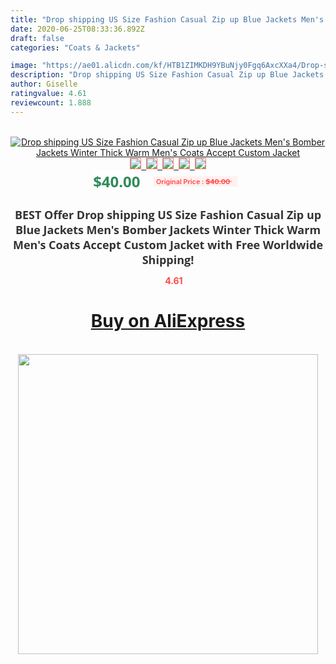 ```yaml
---
title: "Drop shipping US Size Fashion Casual Zip up Blue Jackets Men's Bomber Jackets Winter Thick Warm Men's Coats Accept Custom Jacket"
date: 2020-06-25T08:33:36.892Z
draft: false
categories: "Coats & Jackets"

image: "https://ae01.alicdn.com/kf/HTB1ZIMKDH9YBuNjy0Fgq6AxcXXa4/Drop-shipping-US-Size-Fashion-Casual-Zip-up-Blue-Jackets-Men-s-Bomber-Jackets-Winter-Thick.jpg"
description: "Drop shipping US Size Fashion Casual Zip up Blue Jackets Men's Bomber Jackets Winter Thick Warm Men's Coats Accept Custom Jacket"
author: Giselle
ratingvalue: 4.61
reviewcount: 1.888
---
```

<br>
<div style="text-align: center;">
<a href="https://s.click.aliexpress.com/e/_Aoh2ud" target="_blank" rel="nofollow noopener noreferrer"><img alt="Drop shipping US Size Fashion Casual Zip up Blue Jackets Men's Bomber Jackets Winter Thick Warm Men's Coats Accept Custom Jacket" class="magnifier-image" src="https://ae01.alicdn.com/kf/HTB1ZIMKDH9YBuNjy0Fgq6AxcXXa4/Drop-shipping-US-Size-Fashion-Casual-Zip-up-Blue-Jackets-Men-s-Bomber-Jackets-Winter-Thick.jpg_640x640.jpg">
<br>
<img style="border:1px solid salmon" src="https://ae01.alicdn.com/kf/HTB1ZIMKDH9YBuNjy0Fgq6AxcXXa4/Drop-shipping-US-Size-Fashion-Casual-Zip-up-Blue-Jackets-Men-s-Bomber-Jackets-Winter-Thick.jpg_120x120.jpg">&nbsp;&nbsp;<img style="border:1px solid salmon" src="https://ae01.alicdn.com/kf/HTB1BBC5DQKWBuNjy1zjq6AOypXau/Drop-shipping-US-Size-Fashion-Casual-Zip-up-Blue-Jackets-Men-s-Bomber-Jackets-Winter-Thick.jpg_120x120.jpg">&nbsp;&nbsp;<img style="border:1px solid salmon" src="_120x120.jpg">&nbsp;&nbsp;<img style="border:1px solid salmon" src="_120x120.jpg">&nbsp;&nbsp;<img style="border:1px solid salmon" src="https://ae01.alicdn.com/kf/HTB12oF9kUOWBKNjSZKzq6xfWFXaB/Drop-shipping-US-Size-Fashion-Casual-Zip-up-Blue-Jackets-Men-s-Bomber-Jackets-Winter-Thick.jpg_120x120.jpg"></a></div><br0>
<div style="text-align: center;"><span style="background-color: white; border: 0px; box-sizing: border-box; color: seagreen; display: inline-block; font-family: &quot;open sans&quot; , &quot;arial&quot; , &quot;helvetica&quot; , sans-serif , &quot;heiti&quot;; font-size: 24px; font-stretch: inherit; font-weight: 700; line-height: inherit; margin: 0px 10px 0px 0px; padding: 0px; vertical-align: middle;">$40.00 </span>
<span style="background: rgb(255 , 241 , 241); border-radius: 3px; border: 0px; box-sizing: border-box; color: #ff4747; display: inline-block; font-family: inherit; font-size: 12px; font-stretch: inherit; font-style: inherit; font-variant: inherit; font-weight: 600; line-height: inherit; margin: 0px; padding: 2px 5px; transform: scale(0.9); vertical-align: middle;">Original Price : <b style="text-decoration: line-through;">$40.00 </b> &nbsp;&nbsp;</span></div>
<h1 style="color: #333333; display: inline-block; font-family: &quot;open sans&quot; , &quot;arial&quot; , &quot;helvetica&quot; , sans-serif , &quot;heiti&quot;; font-size: 18px; font-stretch: inherit; font-weight: 700; text-align: center;">BEST Offer Drop shipping US Size Fashion Casual Zip up Blue Jackets Men's Bomber Jackets Winter Thick Warm Men's Coats Accept Custom Jacket with Free Worldwide Shipping!</h1>
<div style="color: #ff4747; text-align: center;">
<img src="https://4.bp.blogspot.com/-M0ZcTcb-5uY/XleCXlxnR4I/AAAAAAAAAEc/OrjgMkXV1oMQFaCRZj5HQwOCBcu3w1FegCPcBGAYYCw/s1600/star.png" style="height: 15px;">&nbsp;<b>4.61</b></div>
<div class="button_cont" align="center"><a class="buynow_a" href="https://s.click.aliexpress.com/e/_Aoh2ud" target="_blank" rel="nofollow noopener noreferrer"><H1>Buy on AliExpress</H1></a></div><br>
<div class="separator" style="clear: both; text-align: center;">
<img src="https://lh3.googleusercontent.com/-pTy5HemUv9M/XlePHvY0dAI/AAAAAAAAAE4/0nX5iRUoIWY8eMW9Dpxeirr157OZliDIgCLcBGAsYHQ/s1600/badge.gif" width="480">
</div>
